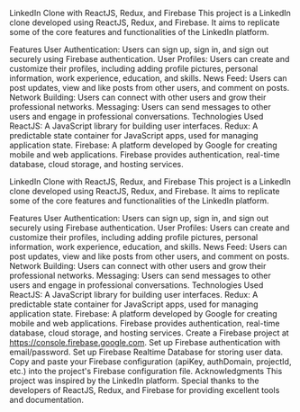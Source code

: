LinkedIn Clone with ReactJS, Redux, and Firebase
This project is a LinkedIn clone developed using ReactJS, Redux, and Firebase. It aims to replicate some of the core features and functionalities of the LinkedIn platform.

Features
User Authentication: Users can sign up, sign in, and sign out securely using Firebase authentication.
User Profiles: Users can create and customize their profiles, including adding profile pictures, personal information, work experience, education, and skills.
News Feed: Users can post updates, view and like posts from other users, and comment on posts.
Network Building: Users can connect with other users and grow their professional networks.
Messaging: Users can send messages to other users and engage in professional conversations.
Technologies Used
ReactJS: A JavaScript library for building user interfaces.
Redux: A predictable state container for JavaScript apps, used for managing application state.
Firebase: A platform developed by Google for creating mobile and web applications. Firebase provides authentication, real-time database, cloud storage, and hosting services.

LinkedIn Clone with ReactJS, Redux, and Firebase
This project is a LinkedIn clone developed using ReactJS, Redux, and Firebase. It aims to replicate some of the core features and functionalities of the LinkedIn platform.

Features
User Authentication: Users can sign up, sign in, and sign out securely using Firebase authentication.
User Profiles: Users can create and customize their profiles, including adding profile pictures, personal information, work experience, education, and skills.
News Feed: Users can post updates, view and like posts from other users, and comment on posts.
Network Building: Users can connect with other users and grow their professional networks.
Messaging: Users can send messages to other users and engage in professional conversations.
Technologies Used
ReactJS: A JavaScript library for building user interfaces.
Redux: A predictable state container for JavaScript apps, used for managing application state.
Firebase: A platform developed by Google for creating mobile and web applications. Firebase provides authentication, real-time database, cloud storage, and hosting services.
Create a Firebase project at https://console.firebase.google.com.
Set up Firebase authentication with email/password.
Set up Firebase Realtime Database for storing user data.
Copy and paste your Firebase configuration (apiKey, authDomain, projectId, etc.) into the project's Firebase configuration file.
Acknowledgments
This project was inspired by the LinkedIn platform.
Special thanks to the developers of ReactJS, Redux, and Firebase for providing excellent tools and documentation.
